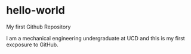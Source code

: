 # hello-world
My first Github Repository

I am a mechanical engineering undergraduate at UCD and this is my first excposure to GitHub.
